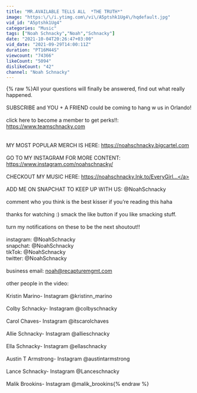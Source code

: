 ```yaml
---
title: "MR.AVAILABLE TELLS ALL  *THE TRUTH*"
image: "https:\/\/i.ytimg.com\/vi\/A5ptshk1Ug4\/hqdefault.jpg"
vid_id: "A5ptshk1Ug4"
categories: "Music"
tags: ["Noah Schnacky","Noah","Schnacky"]
date: "2021-10-04T20:26:47+03:00"
vid_date: "2021-09-29T14:00:11Z"
duration: "PT16M44S"
viewcount: "74366"
likeCount: "5094"
dislikeCount: "42"
channel: "Noah Schnacky"
---
```

{% raw %}All your questions will finally be answered, find out what really happened.  <br /><br />SUBSCRIBE and YOU + A FRIEND could be coming to hang w us in Orlando!<br /><br />click here to become a member to get perks!!: <a rel="nofollow" target="blank" href="https://www.teamschnacky.com">https://www.teamschnacky.com</a><br /><br /><br />MY MOST POPULAR MERCH IS HERE: <a rel="nofollow" target="blank" href="https://noahschnacky.bigcartel.com">https://noahschnacky.bigcartel.com</a><br /> <br />GO TO MY INSTAGRAM FOR MORE CONTENT: <a rel="nofollow" target="blank" href="https://www.instagram.com/noahschnacky/">https://www.instagram.com/noahschnacky/</a><br /><br />CHECKOUT MY MUSIC HERE: <a rel="nofollow" target="blank" href="https://noahschnacky.lnk.to/EveryGirl...">https://noahschnacky.lnk.to/EveryGirl...</a><br /><br />ADD ME ON SNAPCHAT TO KEEP UP WITH US: @NoahSchnacky<br /><br />comment who you think is the best kisser if you’re reading this haha<br /><br />thanks for watching :) smack the like button if you like smacking stuff.<br /><br />turn my notifications on these to be the next shoutout!!<br /><br />instagram: @NoahSchnacky<br />snapchat: @NoahSchnacky<br />tikTok: @NoahSchnacky<br />twitter: @NoahSchnacky<br /><br />business email: noah@recapturemgmt.com<br /><br />other people in the video:<br /><br />Kristin Marino- Instagram @kristinn_marino<br /><br />Colby Schnacky- Instagram @colbyschnacky<br /><br />Carol Chaves- Instagram @itscarolchaves<br /><br />Allie Schnacky- Instagram @allieschnacky<br /><br />Ella Schnacky- Instagram @ellaschnacky<br /><br />Austin T Armstrong- Instagram @austintarmstrong<br /><br />Lance Schnacky- Instagram @Lanceschnacky<br /><br />Malik Brookins- Instagram @malik_brookins{% endraw %}
